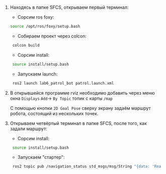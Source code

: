 1. Находясь в папке SFCS, открываем первый терминал:
   - Сорсим ros foxy:
   ```bash
   source /opt/ros/foxy/setup.bash
   ```
   - Собираем проект через colcon:
   ```bash
    colcon build
   ```
   - Сорсим install:
   ```bash
    source install/setup.bash
   ```
   - Запускаем launch:
   ```bash
    ros2 launch lab6_patrol_bot patrol.launch.xml
   ```

2. В открывшейся программе rviz необходимо добавить через меню окна `Displays` `Add`-> `By Topic` топик с карты `/map` 

   С помощью кнопки `2D Goal Pose` сверху экрану задаём маршрут робота, состоящий из нескольких точек.

3. Открываем четвёртый терминал в папке SFCS, после того, как задали маршрут:
   - Сорсим install:
   ```bash
    source install/setup.bash
   ```
   - Запускаем "стартер":
   ```bash
    ros2 topic pub /navigation_status std_msgs/msg/String "{data: 'Reached goal'}" -1
   ```
